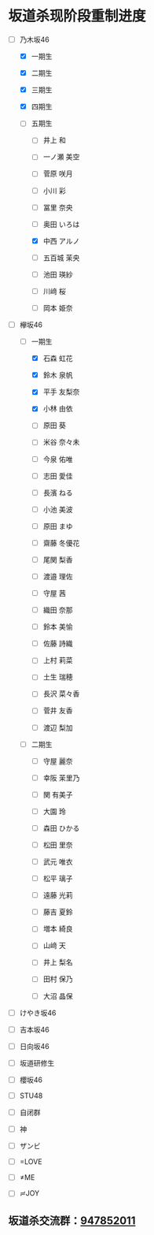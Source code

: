 # 坂道杀现阶段重制进度

- [ ] 乃木坂46

  - [x] 一期生

  - [x] 二期生

  - [x] 三期生

  - [x] 四期生

  - [ ] 五期生

    - [ ] 井上 和

    - [ ] 一ノ瀬 美空

    - [ ] 菅原 咲月

    - [ ] 小川 彩

    - [ ] 冨里 奈央

    - [ ] 奥田 いろは

    - [x] 中西 アルノ

    - [ ] 五百城 茉央

    - [ ] 池田 瑛紗

    - [ ] 川﨑 桜

    - [ ] 岡本 姫奈

- [ ] 欅坂46

  - [ ] 一期生

    - [x] 石森 虹花

    - [x] 鈴木 泉帆

    - [x] 平手 友梨奈

    - [x] 小林 由依

    - [ ] 原田 葵

    - [ ] 米谷 奈々未

    - [ ] 今泉 佑唯

    - [ ] 志田 愛佳

    - [ ] 長濱 ねる

    - [ ] 小池 美波

    - [ ] 原田 まゆ

    - [ ] 齋藤 冬優花

    - [ ] 尾関 梨香

    - [ ] 渡邉 理佐

    - [ ] 守屋 茜

    - [ ] 織田 奈那

    - [ ] 鈴本 美愉

    - [ ] 佐藤 詩織

    - [ ] 上村 莉菜

    - [ ] 土生 瑞穂

    - [ ] 長沢 菜々香

    - [ ] 菅井 友香

    - [ ] 渡辺 梨加

  - [ ] 二期生

    - [ ] 守屋 麗奈

    - [ ] 幸阪 茉里乃

    - [ ] 関 有美子

    - [ ] 大園 玲

    - [ ] 森田 ひかる

    - [ ] 松田 里奈

    - [ ] 武元 唯衣

    - [ ] 松平 璃子

    - [ ] 遠藤 光莉

    - [ ] 藤吉 夏鈴

    - [ ] 増本 綺良

    - [ ] 山﨑 天

    - [ ] 井上 梨名

    - [ ] 田村 保乃

    - [ ] 大沼 晶保

- [ ] けやき坂46

- [ ] 吉本坂46

- [ ] 日向坂46

- [ ] 坂道研修生

- [ ] 櫻坂46

- [ ] STU48

- [ ] 自闭群

- [ ] 神

- [ ] ザンビ

- [ ] =LOVE

- [ ] ≠ME

- [ ] ≓JOY

## 坂道杀交流群：[947852011](https://qm.qq.com/cgi-bin/qm/qr?k=kGs_k8Fe1C8GwfCR64IYa0c2VfBvsBXz&jump_from=webapi "点击加群")